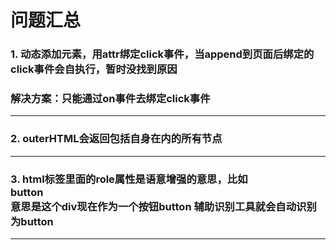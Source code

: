 # 问题汇总
### 1. 动态添加元素，用attr绑定click事件，当append到页面后绑定的click事件会自执行，暂时没找到原因
### 解决方案：只能通过on事件去绑定click事件
***
### 2. outerHTML会返回包括自身在内的所有节点
***
### 3. html标签里面的role属性是语意增强的意思，比如<div role='button'>button</div> 意思是这个div现在作为一个按钮button 辅助识别工具就会自动识别为button
***
